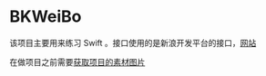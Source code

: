 # BKWeiBo
该项目主要用来练习 Swift 。接口使用的是新浪开发平台的接口，[网站](http://open.weibo.com/wiki/%E5%BE%AE%E5%8D%9AAPI)

在做项目之前需要[获取项目的素材图片](https://github.com/iStud/BKWeiBo/blob/master/%E8%8E%B7%E5%8F%96%E9%A1%B9%E7%9B%AE%E7%9A%84%E7%B4%A0%E6%9D%90%E5%9B%BE%E7%89%87.md)